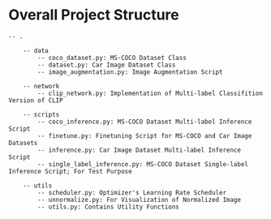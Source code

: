 # Overall Project Structure

    -- .

        -- data
            -- coco_dataset.py: MS-COCO Dataset Class
            -- dataset.py: Car Image Dataset Class
            -- image_augmentation.py: Image Augmentation Script

        -- network
            -- clip_network.py: Implementation of Multi-label Classifition Version of CLIP

        -- scripts
            -- coco_inference.py: MS-COCO Dataset Multi-label Inference Script
            -- finetune.py: Finetuning Script for MS-COCO and Car Image Datasets
            -- inference.py: Car Image Dataset Multi-label Inference Script
            -- single_label_inference.py: MS-COCO Dataset Single-label Inference Script; For Test Purpose
        
        -- utils
            -- scheduler.py: Optimizer's Learning Rate Scheduler
            -- unnormalize.py: For Visualization of Normalized Image
            -- utils.py: Contains Utility Functions